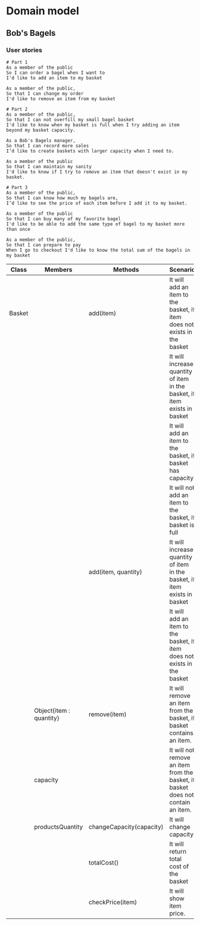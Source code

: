 # Domain model

## Bob's Bagels

### User stories

```
# Part 1
As a member of the public
So I can order a bagel when I want to
I'd like to add an item to my basket

As a member of the public,
So that I can change my order
I'd like to remove an item from my basket

# Part 2
As a member of the public,
So that I can not overfill my small bagel basket
I'd like to know when my basket is full when I try adding an item beyond my basket capacity.

As a Bob's Bagels manager,
So that I can record more sales
I’d like to create baskets with larger capacity when I need to.

As a member of the public
So that I can maintain my sanity
I'd like to know if I try to remove an item that doesn't exist in my basket. 

# Part 3
As a member of the public,
So that I can know how much my bagels are,
I’d like to see the price of each item before I add it to my basket.

As a member of the public
So that I can buy many of my favorite bagel
I'd like to be able to add the same type of bagel to my basket more than once

As a member of the public,
So that I can prepare to pay
When I go to checkout I'd like to know the total sum of the bagels in my basket
```

| Class  | Members                 | Methods                  | Scenario                                                                        | Output |
|--------|-------------------------|--------------------------|---------------------------------------------------------------------------------|--------|
| Basket |                         | add(item)                | It will add an item to the basket, if item does not exists in the basket        | true   |
|        |                         |                          | It will increase quantity of item in the basket, if item exists in basket       | true   |
|        |                         |                          | It will add an item to the basket, if basket has capacity.                      | true   |
|        |                         |                          | It will not add an item to the basket, if basket is full                        | false  |
|        |                         | add(item, quantity)      | It will increase quantity of item in the basket, if item exists in basket       | true   |
|        |                         |                          | It will add an item to the basket, if item does not exists in the basket        |        |
|        | Object{item : quantity} | remove(item)             | It will remove an item from the basket, if basket contains an item.             | true   |
|        | capacity                |                          | It will not remove an item from the basket, if basket does not contain an item. | false  |
|        | productsQuantity        | changeCapacity(capacity) | It will change capacity.                                                        | void   |
|        |                         | totalCost()              | It will return total cost of the basket                                         | Number |
|        |                         | checkPrice(item)         | It will show item price.                                                        | Number |
